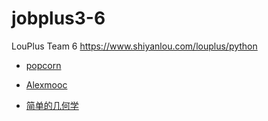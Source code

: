# jobplus3-6
LouPlus Team 6 https://www.shiyanlou.com/louplus/python

* [popcorn](https://github.com/clikks)

* [Alexmooc](https://github.com/clikks)

* [简单的几何学](https://github.com/lvix)

